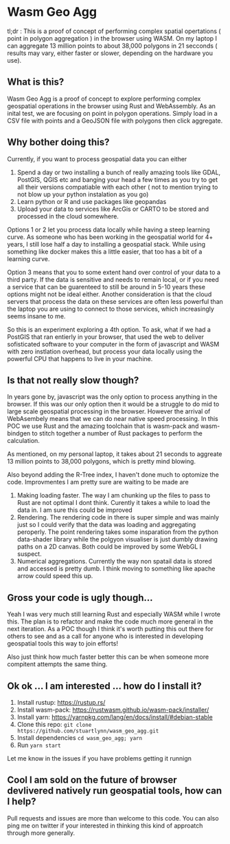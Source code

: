 # Wasm Geo Agg

tl;dr : This is a proof of concept of performing complex spatial opertations ( point in polygon aggregation ) in the browser using WASM. On my laptop I can aggregate 13 million points to about 38,000 polygons in 21 secconds ( results may vary, either faster or slower, depending on the hardware you use).

## What is this?

Wasm Geo Agg is a proof of concept to explore performing complex geospatial operations in the browser using Rust and WebAssembly. As an inital test, we are focusing on point in polygon operations. Simply load in a CSV file 
with points and a GeoJSON file with polygons then click aggregate. 

## Why bother doing this? 

Currently, if you want to process geospatial data you can either 

1. Spend a day or two installing a bunch of really amazing tools like GDAL, PostGIS, QGIS etc and banging your head a few times as you try to get all their versions compatiable with each other ( not to mention trying to not blow up your python instalation as you go)
2. Learn python or R and use packages like geopandas 
3. Upload your data to services like ArcGis or CARTO to be stored and processed in the cloud somewhere.

Options 1 or 2 let you process data locally while having a steep learning curve. As someone who has been working in the geospatial world for 4+ years, I still lose half a day to installing a geospatial stack. While using something like docker makes this a little easier, that too has a bit of a learning curve.

Option 3 means that you to some extent hand over control of your data to a third party. If the data is sensitive and needs to remain local, or if you need a service that can be guarenteed to still be around in 5-10 years these options might not be ideal either. Another consideration is that the cloud servers that process the data on these services are often less powerful than the laptop you are using to connect to those services, which increasingly seems insane to me.  

So this is an experiment exploring a 4th option. To ask, what if we had a PostGIS that ran entierly in your browser, that used the web to deliver sofisticated software to your computer in the form of javascript and WASM with zero instlation overhead, but process your data locally using the powerful CPU that happens to live in your machine. 

## Is that not really slow though?

In years gone by, javascript was the only option to process anything in the browser. If this was our only option then it would be a struggle to do mid to large scale geospatial processing in the browser. However the arrival of WebAsembely means that we can do near native speed processing. In this POC we use Rust and the amazing toolchain that is wasm-pack and wasm-bindgen to stitch together a number of Rust packages to perform the calculation. 

As mentioned, on my personal laptop, it takes about 21 seconds to aggreate 13 million points to 38,000 polygons, which is pretty mind blowing.

Also beyond adding the R-Tree index, I haven't done much to optomize the code. Improvmentes I am pretty sure are waiting to be made are 

1. Making loading faster. The way I am chunking up the files to pass to Rust are not optimal I dont think. Curently it takes a while to load the data in. I am sure this could be improved
2. Rendering. The rendering code in there is super simple and was mainly just so I could verify that the data was loading and aggregating peroperly. The point rendering takes some insparation from the python data-shader library while the polgyon visualiser is just dumbly drawing paths on a 2D canvas. Both could be improved by some WebGL I suspect.
3. Numerical aggregations. Currently the way non spatail data is stored  and accessed is pretty dumb. I think moving to something like apache arrow could speed this up. 

## Gross your code is ugly though...

Yeah I was very much still learning Rust and especially WASM while I wrote this. The plan is to refactor and make the code much more general in the next iteration. As a POC though I think it's worth putting this out there for others to see and as a call for anyone who is interested in developing geospatial tools this way to join efforts! 

Also just think how much faster better this can be when someone more compitent attempts the same thing. 


## Ok ok ... I am interested ... how do I install it?

1. Install rustup:  https://rustup.rs/
2. Install wasm-pack: https://rustwasm.github.io/wasm-pack/installer/
3. Install yarn: https://yarnpkg.com/lang/en/docs/install/#debian-stable
4. Clone this repo: `git clone https://github.com/stuartlynn/wasm_geo_agg.git`
5. Install dependencies `cd wasm_geo_agg; yarn`
6. Run `yarn start`

Let me know in the issues if you have problems getting it runnign

## Cool I am sold on the future of browser devlivered natively run geospatial tools, how can I help?

Pull requests and issues are more than welcome to this code. You can also ping me on twitter if your interested in thinking this kind of approatch through more generally.

